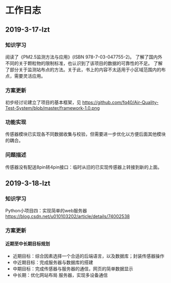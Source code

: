 # 工作日志

## 2019-3-17-lzt

### 知识学习
  阅读了《PM2.5监测方法与应用》(ISBN 978-7-03-047755-2)。
  了解了国内外不同的关于颗粒物的限制标准，也认识到了该项目的数据的可靠性的不足。
  了解了部分关于监测站布点的方法。关于此，书上的内容不太适用于小区域范围内的布点，需要灵活应用。
### 方案更新
  初步经讨论建立了项目的基本框架，见 https://github.com/fq40/Air-Quality-Test-System/blob/master/framework-1.0.png
### 功能实现
  传感器模块已实现各不同数据收集与校验，但需要进一步优化以方便后面其他模块的耦合。
### 问题描述
  传感器没有配送8pin转4pin接口：临时从旧的已实现传感器上转接到新的上面。

## 2019-3-18-lzt

### 知识学习
  Python小项目四：实现简单的web服务器 https://blog.csdn.net/u010103202/article/details/74002538
### 方案更新
#### 近期至中长期目标规划
 - 近期目标：综合因素选择一个合适的后端语言，以及数据库；封装传感器操作
 - 中近期目标：完成服务器与数据库的搭建
 - 中期目标：完成传感器与服务器的通信，网页的简单数据显示
 - 中长期：优化网站布局 服务器，实现多设备通信

